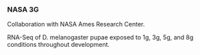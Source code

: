 ### NASA 3G

Collaboration with NASA Ames Research Center.

RNA-Seq of D. melanogaster pupae exposed to 1g, 3g, 5g, and 8g conditions throughout development.


